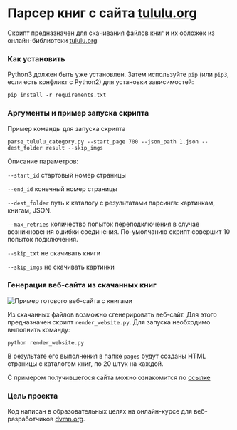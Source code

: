 # Парсер книг с сайта [tululu.org](https://tululu.org)

Скрипт предназначен для скачивания файлов книг и их обложек из онлайн-библиотеки [tululu.org](https://tululu.org)

### Как установить

Python3 должен быть уже установлен. 
Затем используйте `pip` (или `pip3`, если есть конфликт с Python2) для установки зависимостей:
```
pip install -r requirements.txt
```

### Аргументы и пример запуска скрипта

Пример команды для запуска скрипта
```
parse_tululu_category.py --start_page 700 --json_path 1.json --dest_folder result --skip_imgs
```
Описание параметров:

```--start_id``` стартовый номер страницы

```--end_id``` конечный номер страницы

`--dest_folder` путь к каталогу с результатами парсинга: картинкам, книгам, JSON.

```--max_retries``` количество попыток переподключения в случае возникновения ошибки соединения. 
По-умолчанию скрипт совершит 10 попыток подключения.

`--skip_txt` не скачивать книги

`--skip_imgs` не скачивать картинки

### Генерация веб-сайта из скачанных книг

![Пример готового веб-сайта с книгами](readme_screenshot.png)

Из скачанных файлов возможно сгенерировать веб-сайт. Для этого предназначен скрипт ```render_website.py```.
Для запуска необходимо выполнить команду:

`python render_website.py`

В результате его выполнения в папке `pages` будут созданы HTML страницы с каталогом книг, по 20 штук на каждой.

С примером получившегося сайта можно ознакомится по [ссылке](https://sputnik555.github.io/parse_library/pages/index1.html) 

### Цель проекта

Код написан в образовательных целях на онлайн-курсе для веб-разработчиков [dvmn.org](https://dvmn.org/).